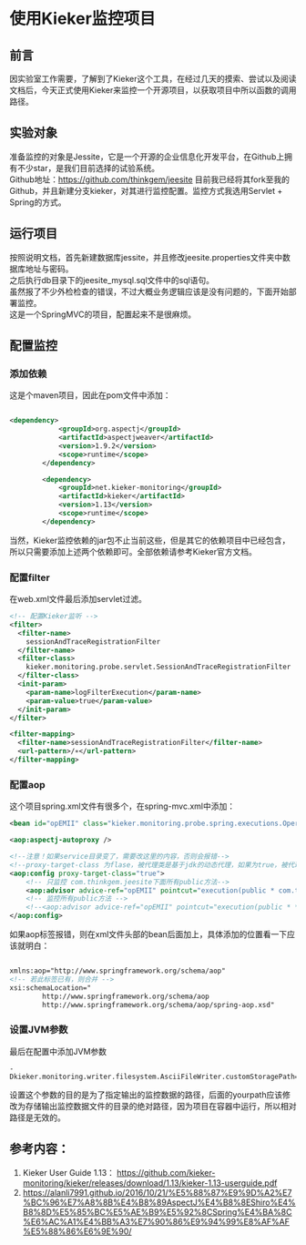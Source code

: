 # 使用Kieker监控项目

## 前言
因实验室工作需要，了解到了Kieker这个工具，在经过几天的摸索、尝试以及阅读文档后，今天正式使用Kieker来监控一个开源项目，以获取项目中所以函数的调用路径。

## 实验对象
准备监控的对象是Jessite，它是一个开源的企业信息化开发平台，在Github上拥有不少star，是我们目前选择的试验系统。  
Github地址：https://github.com/thinkgem/jeesite
目前我已经将其fork至我的Github，并且新建分支kieker，对其进行监控配置。监控方式我选用Servlet + Spring的方式。

## 运行项目
按照说明文档，首先新建数据库jessite，并且修改jeesite.properties文件夹中数据库地址与密码。  
之后执行db目录下的jeesite_mysql.sql文件中的sql语句。  
虽然报了不少外检检查的错误，不过大概业务逻辑应该是没有问题的，下面开始部署监控。  
这是一个SpringMVC的项目，配置起来不是很麻烦。

## 配置监控
### 添加依赖
这是个maven项目，因此在pom文件中添加：
```xml

<dependency>
			<groupId>org.aspectj</groupId>
			<artifactId>aspectjweaver</artifactId>
			<version>1.9.2</version>
			<scope>runtime</scope>
		</dependency>

		<dependency>
			<groupId>net.kieker-monitoring</groupId>
			<artifactId>kieker</artifactId>
			<version>1.13</version>
			<scope>runtime</scope>
		</dependency>

```
当然，Kieker监控依赖的jar包不止当前这些，但是其它的依赖项目中已经包含，所以只需要添加上述两个依赖即可。全部依赖请参考Kieker官方文档。

### 配置filter
在web.xml文件最后添加servlet过滤。
```xml
<!-- 配置Kieker监听 -->
<filter>
  <filter-name>
    sessionAndTraceRegistrationFilter
  </filter-name>
  <filter-class>
    kieker.monitoring.probe.servlet.SessionAndTraceRegistrationFilter
  </filter-class>
  <init-param>
    <param-name>logFilterExecution</param-name>
    <param-value>true</param-value>
  </init-param>
</filter>

<filter-mapping>
  <filter-name>sessionAndTraceRegistrationFilter</filter-name>
  <url-pattern>/∗</url-pattern>
</filter-mapping>
```

### 配置aop
这个项目spring.xml文件有很多个，在spring-mvc.xml中添加：
```xml
<bean id="opEMII" class="kieker.monitoring.probe.spring.executions.OperationExecutionMethodInvocationInterceptor" />

<aop:aspectj-autoproxy />

<!--注意！如果service目录变了，需要改这里的内容，否则会报错-->
<!--proxy-target-class 为flase，被代理类是基于jdk的动态代理，如果为true，被代理类基于cglib动态代理-->
<aop:config proxy-target-class="true">
	<!-- 只监控 com.thinkgem.jeesite下面所有public方法-->
	<aop:advisor advice-ref="opEMII" pointcut="execution(public * com.thinkgem.jeesite..*.*(..))"/>
	<!-- 监控所有public方法 -->
	<!--<aop:advisor advice-ref="opEMII" pointcut="execution(public * *(..))"/>-->
</aop:config>
```
如果aop标签报错，则在xml文件头部的bean后面加上，具体添加的位置看一下应该就明白：
```xml

xmlns:aop="http://www.springframework.org/schema/aop"
<!-- 若此标签已有，则合并 -->
xsi:schemaLocation="
		http://www.springframework.org/schema/aop
		http://www.springframework.org/schema/aop/spring-aop.xsd"
```


### 设置JVM参数

最后在配置中添加JVM参数
```
-Dkieker.monitoring.writer.filesystem.AsciiFileWriter.customStoragePath=yourpath
```
设置这个参数的目的是为了指定输出的监控数据的路径，后面的yourpath应该修改为存储输出监控数据文件的目录的绝对路径，因为项目在容器中运行，所以相对路径是无效的。

## 参考内容：
1. Kieker User Guide 1.13： https://github.com/kieker-monitoring/kieker/releases/download/1.13/kieker-1.13-userguide.pdf
2. https://alanli7991.github.io/2016/10/21/%E5%88%87%E9%9D%A2%E7%BC%96%E7%A8%8B%E4%B8%89AspectJ%E4%B8%8EShiro%E4%B8%8D%E5%85%BC%E5%AE%B9%E5%92%8CSpring%E4%BA%8C%E6%AC%A1%E4%BB%A3%E7%90%86%E9%94%99%E8%AF%AF%E5%88%86%E6%9E%90/
